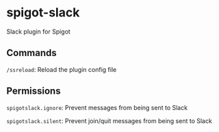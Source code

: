 # spigot-slack
Slack plugin for Spigot

## Commands

`/ssreload`: Reload the plugin config file

## Permissions

`spigotslack.ignore`: Prevent messages from being sent to Slack

`spigotslack.silent`: Prevent join/quit messages from being sent to Slack
